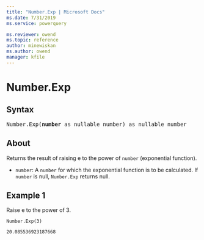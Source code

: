 ```yaml
---
title: "Number.Exp | Microsoft Docs"
ms.date: 7/31/2019
ms.service: powerquery

ms.reviewer: owend
ms.topic: reference
author: minewiskan
ms.author: owend
manager: kfile
---
```

# Number.Exp

## Syntax

<pre>
Number.Exp(<b>number</b> as nullable number) as nullable number 
</pre>
  
## About  
Returns the result of raising e to the power of `number` (exponential function). <ul> <li><code>number</code>: A <code>number</code> for which the exponential function is to be calculated. If <code>number</code> is null, <code>Number.Exp</code> returns null. </li> </ul>

## Example 1
Raise e to the power of 3.

```powerquery-m
Number.Exp(3)
```

`20.085536923187668`

